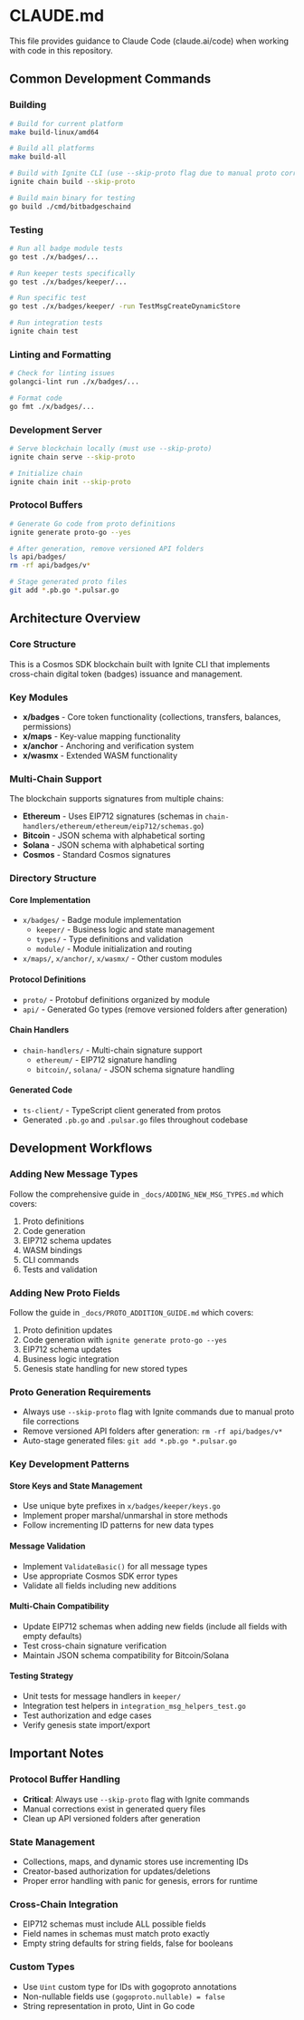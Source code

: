 # CLAUDE.md

This file provides guidance to Claude Code (claude.ai/code) when working with code in this repository.

## Common Development Commands

### Building
```bash
# Build for current platform
make build-linux/amd64

# Build all platforms
make build-all

# Build with Ignite CLI (use --skip-proto flag due to manual proto corrections)
ignite chain build --skip-proto

# Build main binary for testing
go build ./cmd/bitbadgeschaind
```

### Testing
```bash
# Run all badge module tests
go test ./x/badges/...

# Run keeper tests specifically
go test ./x/badges/keeper/...

# Run specific test
go test ./x/badges/keeper/ -run TestMsgCreateDynamicStore

# Run integration tests
ignite chain test
```

### Linting and Formatting
```bash
# Check for linting issues
golangci-lint run ./x/badges/...

# Format code
go fmt ./x/badges/...
```

### Development Server
```bash
# Serve blockchain locally (must use --skip-proto)
ignite chain serve --skip-proto

# Initialize chain
ignite chain init --skip-proto
```

### Protocol Buffers
```bash
# Generate Go code from proto definitions
ignite generate proto-go --yes

# After generation, remove versioned API folders
ls api/badges/
rm -rf api/badges/v*

# Stage generated proto files
git add *.pb.go *.pulsar.go
```

## Architecture Overview

### Core Structure
This is a Cosmos SDK blockchain built with Ignite CLI that implements cross-chain digital token (badges) issuance and management.

### Key Modules
- **x/badges** - Core token functionality (collections, transfers, balances, permissions)
- **x/maps** - Key-value mapping functionality  
- **x/anchor** - Anchoring and verification system
- **x/wasmx** - Extended WASM functionality

### Multi-Chain Support
The blockchain supports signatures from multiple chains:
- **Ethereum** - Uses EIP712 signatures (schemas in `chain-handlers/ethereum/ethereum/eip712/schemas.go`)
- **Bitcoin** - JSON schema with alphabetical sorting
- **Solana** - JSON schema with alphabetical sorting
- **Cosmos** - Standard Cosmos signatures

### Directory Structure

#### Core Implementation
- `x/badges/` - Badge module implementation
  - `keeper/` - Business logic and state management
  - `types/` - Type definitions and validation
  - `module/` - Module initialization and routing
- `x/maps/`, `x/anchor/`, `x/wasmx/` - Other custom modules

#### Protocol Definitions
- `proto/` - Protobuf definitions organized by module
- `api/` - Generated Go types (remove versioned folders after generation)

#### Chain Handlers
- `chain-handlers/` - Multi-chain signature support
  - `ethereum/` - EIP712 signature handling
  - `bitcoin/`, `solana/` - JSON schema signature handling

#### Generated Code
- `ts-client/` - TypeScript client generated from protos
- Generated `.pb.go` and `.pulsar.go` files throughout codebase

## Development Workflows

### Adding New Message Types
Follow the comprehensive guide in `_docs/ADDING_NEW_MSG_TYPES.md` which covers:
1. Proto definitions
2. Code generation  
3. EIP712 schema updates
4. WASM bindings
5. CLI commands
6. Tests and validation

### Adding New Proto Fields
Follow the guide in `_docs/PROTO_ADDITION_GUIDE.md` which covers:
1. Proto definition updates
2. Code generation with `ignite generate proto-go --yes`
3. EIP712 schema updates
4. Business logic integration
5. Genesis state handling for new stored types

### Proto Generation Requirements
- Always use `--skip-proto` flag with Ignite commands due to manual proto file corrections
- Remove versioned API folders after generation: `rm -rf api/badges/v*`
- Auto-stage generated files: `git add *.pb.go *.pulsar.go`

### Key Development Patterns

#### Store Keys and State Management
- Use unique byte prefixes in `x/badges/keeper/keys.go`
- Implement proper marshal/unmarshal in store methods
- Follow incrementing ID patterns for new data types

#### Message Validation
- Implement `ValidateBasic()` for all message types
- Use appropriate Cosmos SDK error types
- Validate all fields including new additions

#### Multi-Chain Compatibility
- Update EIP712 schemas when adding new fields (include all fields with empty defaults)
- Test cross-chain signature verification
- Maintain JSON schema compatibility for Bitcoin/Solana

#### Testing Strategy
- Unit tests for message handlers in `keeper/`
- Integration test helpers in `integration_msg_helpers_test.go`
- Test authorization and edge cases
- Verify genesis state import/export

## Important Notes

### Protocol Buffer Handling
- **Critical**: Always use `--skip-proto` flag with Ignite commands
- Manual corrections exist in generated query files
- Clean up API versioned folders after generation

### State Management
- Collections, maps, and dynamic stores use incrementing IDs
- Creator-based authorization for updates/deletions
- Proper error handling with panic for genesis, errors for runtime

### Cross-Chain Integration
- EIP712 schemas must include ALL possible fields
- Field names in schemas must match proto exactly
- Empty string defaults for string fields, false for booleans

### Custom Types
- Use `Uint` custom type for IDs with gogoproto annotations
- Non-nullable fields use `(gogoproto.nullable) = false`
- String representation in proto, Uint in Go code